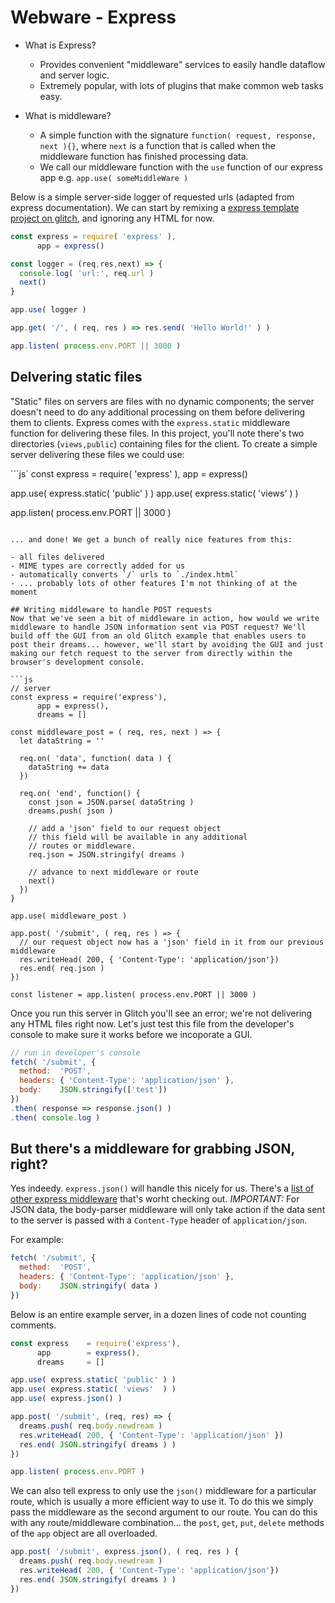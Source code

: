 # Webware - Express

- What is Express?
  - Provides convenient "middleware" services to easily handle dataflow and server logic.
  - Extremely popular, with lots of plugins that make common web tasks easy.
  
- What is middleware?
  - A simple function with the signature `function( request, response, next ){}`, where
    `next` is a function that is called when the middleware function has finished processing
    data.
  - We call our middleware function with the `use` function of our express app e.g. `app.use( someMiddleWare )`

Below is a simple server-side logger of requested urls (adapted from express documentation). We can start by remixing a [express template project on glitch](https://webware-2022-express.glitch.me), and ignoring any HTML for now.

```js
const express = require( 'express' ),
      app = express()

const logger = (req,res,next) => {
  console.log( 'url:', req.url )
  next()
}

app.use( logger )

app.get( '/', ( req, res ) => res.send( 'Hello World!' ) )

app.listen( process.env.PORT || 3000 )
```

## Delvering static files
"Static" files on servers are files with no dynamic components; the server doesn't need to do any additional
processing on them before delivering them to clients. Express comes with the `express.static` middleware
function for delivering these files. In this project, you'll note there's two directories (`views,public`) containing files for the client. To create a simple server delivering these files we could use:

```js`
const express = require( 'express' ),
      app = express()

app.use( express.static( 'public' ) )
app.use( express.static( 'views'  ) ) 

app.listen( process.env.PORT || 3000 )
```

... and done! We get a bunch of really nice features from this:

- all files delivered
- MIME types are correctly added for us
- automatically converts `/` urls to `./index.html`
- ... probably lots of other features I'm not thinking of at the moment

## Writing middleware to handle POST requests
Now that we've seen a bit of middleware in action, how would we write middleware to handle JSON information sent via POST request? We'll build off the GUI from an old Glitch example that enables users to post their dreams... however, we'll start by avoiding the GUI and just making our fetch request to the server from directly within the browser's development console.

```js
// server
const express = require('express'),
      app = express(),
      dreams = []

const middleware_post = ( req, res, next ) => {
  let dataString = ''

  req.on( 'data', function( data ) {
    dataString += data 
  })

  req.on( 'end', function() {
    const json = JSON.parse( dataString )
    dreams.push( json )

    // add a 'json' field to our request object
    // this field will be available in any additional
    // routes or middleware.
    req.json = JSON.stringify( dreams )

    // advance to next middleware or route
    next()
  })
}

app.use( middleware_post )

app.post( '/submit', ( req, res ) => {
  // our request object now has a 'json' field in it from our previous middleware
  res.writeHead( 200, { 'Content-Type': 'application/json'})
  res.end( req.json )
})

const listener = app.listen( process.env.PORT || 3000 )
```

Once you run this server in Glitch you'll see an error; we're not delivering any HTML files right now. 
Let's just test this file from the developer's console to make sure it works before we incoporate a GUI.

```js
// run in developer's console
fetch( '/submit', {
  method:  'POST',
  headers: { 'Content-Type': 'application/json' },
  body:    JSON.stringify(['test'])
})
.then( response => response.json() )
.then( console.log ) 
```

## But there's a middleware for grabbing  JSON, right?
Yes indeedy. `express.json()` will handle this nicely for us. There's a [list of other express middleware](https://expressjs.com/en/resources/middleware.html) that's worht checking out. *IMPORTANT:* For JSON data, the body-parser middleware will only take action if the data sent to the server is passed with a `Content-Type` header of `application/json`.

For example:
```js
fetch( '/submit', {
  method:  'POST',
  headers: { 'Content-Type': 'application/json' },
  body:    JSON.stringify( data )
})
```

Below is an entire example server, in a dozen lines of code not counting comments.

```js
const express    = require('express'),
      app        = express(),
      dreams     = []

app.use( express.static( 'public' ) )
app.use( express.static( 'views'  ) )
app.use( express.json() )

app.post( '/submit', (req, res) => {
  dreams.push( req.body.newdream )
  res.writeHead( 200, { 'Content-Type': 'application/json' })
  res.end( JSON.stringify( dreams ) )
})

app.listen( process.env.PORT )
```

We can also tell express to only use the `json()` middleware for a particular route,
which is usually a more efficient way to use it. To do this we simply
pass the middleware as the second argument to our route. You can do this
with any route/middleware combination... the `post`, `get`, `put`, `delete`
methods of the `app` object are all overloaded.
  
```js
app.post( '/submit', express.json(), ( req, res ) {
  dreams.push( req.body.newdream )
  res.writeHead( 200, { 'Content-Type': 'application/json'})
  res.end( JSON.stringify( dreams ) )
})
```
